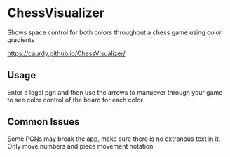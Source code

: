 # ChessVisualizer
Shows space control for both colors throughout a chess game using color gradients 

https://caurdy.github.io/ChessVisualizer/

## Usage

Enter a legal pgn and then use the arrows to manuever through your game to see color control of the board for each color

## Common Issues

Some PGNs may break the app, make sure there is no extranous text in it. Only move numbers and piece movement notation
